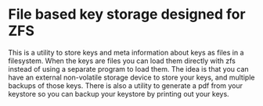 # File based key storage designed for ZFS

This is a utility to store keys and meta information about keys as files in a filesystem.  When the keys are files you can load them directly with zfs instead of using a separate program to load them.  The idea is that you can have an external non-volatile storage device to store your keys, and multiple backups of those keys.  There is also a utility to generate a pdf from your keystore so you can backup your keystore by printing out your keys.
